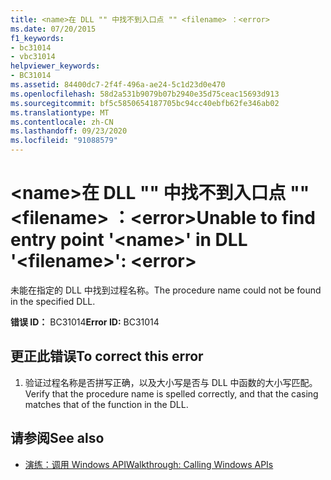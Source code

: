 ```yaml
---
title: <name>在 DLL "" 中找不到入口点 "" <filename> ：<error>
ms.date: 07/20/2015
f1_keywords:
- bc31014
- vbc31014
helpviewer_keywords:
- BC31014
ms.assetid: 84400dc7-2f4f-496a-ae24-5c1d23d0e470
ms.openlocfilehash: 58d2a531b9079b07b2940e35d75ceac15693d913
ms.sourcegitcommit: bf5c5850654187705bc94cc40ebfb62fe346ab02
ms.translationtype: MT
ms.contentlocale: zh-CN
ms.lasthandoff: 09/23/2020
ms.locfileid: "91088579"
---
```

# <a name="unable-to-find-entry-point-name-in-dll-filename-error"></a><span data-ttu-id="3a258-102">\<name>在 DLL "" 中找不到入口点 "" \<filename> ：\<error></span><span class="sxs-lookup"><span data-stu-id="3a258-102">Unable to find entry point '\<name>' in DLL '\<filename>': \<error></span></span>

<span data-ttu-id="3a258-103">未能在指定的 DLL 中找到过程名称。</span><span class="sxs-lookup"><span data-stu-id="3a258-103">The procedure name could not be found in the specified DLL.</span></span>  
  
 <span data-ttu-id="3a258-104">**错误 ID：** BC31014</span><span class="sxs-lookup"><span data-stu-id="3a258-104">**Error ID:** BC31014</span></span>  
  
## <a name="to-correct-this-error"></a><span data-ttu-id="3a258-105">更正此错误</span><span class="sxs-lookup"><span data-stu-id="3a258-105">To correct this error</span></span>  
  
1. <span data-ttu-id="3a258-106">验证过程名称是否拼写正确，以及大小写是否与 DLL 中函数的大小写匹配。</span><span class="sxs-lookup"><span data-stu-id="3a258-106">Verify that the procedure name is spelled correctly, and that the casing matches that of the function in the DLL.</span></span>  
  
## <a name="see-also"></a><span data-ttu-id="3a258-107">请参阅</span><span class="sxs-lookup"><span data-stu-id="3a258-107">See also</span></span>

- [<span data-ttu-id="3a258-108">演练：调用 Windows API</span><span class="sxs-lookup"><span data-stu-id="3a258-108">Walkthrough: Calling Windows APIs</span></span>](../programming-guide/com-interop/walkthrough-calling-windows-apis.md)
